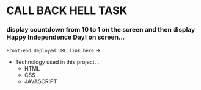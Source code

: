# CALL BACK HELL TASK

### display countdown from 10 to 1 on the screen and then display Happy Independence Day! on screen...

`Front-end deployed URL link here` -> 

+ Technology used in this project...
   - HTML
   - CSS
   - JAVASCRIPT